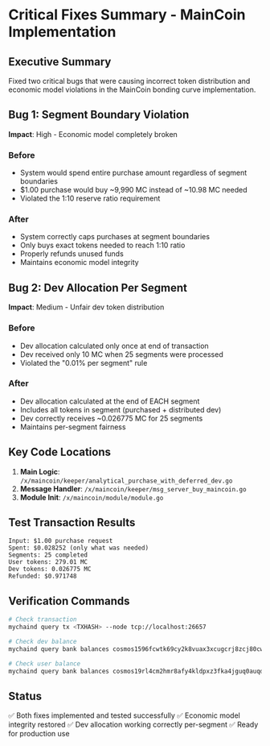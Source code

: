 # Critical Fixes Summary - MainCoin Implementation

## Executive Summary
Fixed two critical bugs that were causing incorrect token distribution and economic model violations in the MainCoin bonding curve implementation.

## Bug 1: Segment Boundary Violation
**Impact**: High - Economic model completely broken

### Before
- System would spend entire purchase amount regardless of segment boundaries
- $1.00 purchase would buy ~9,990 MC instead of ~10.98 MC needed
- Violated the 1:10 reserve ratio requirement

### After  
- System correctly caps purchases at segment boundaries
- Only buys exact tokens needed to reach 1:10 ratio
- Properly refunds unused funds
- Maintains economic model integrity

## Bug 2: Dev Allocation Per Segment
**Impact**: Medium - Unfair dev token distribution

### Before
- Dev allocation calculated only once at end of transaction
- Dev received only 10 MC when 25 segments were processed
- Violated the "0.01% per segment" rule

### After
- Dev allocation calculated at the end of EACH segment
- Includes all tokens in segment (purchased + distributed dev)
- Dev correctly receives ~0.026775 MC for 25 segments
- Maintains per-segment fairness

## Key Code Locations
1. **Main Logic**: `/x/maincoin/keeper/analytical_purchase_with_deferred_dev.go`
2. **Message Handler**: `/x/maincoin/keeper/msg_server_buy_maincoin.go`
3. **Module Init**: `/x/maincoin/module/module.go`

## Test Transaction Results
```
Input: $1.00 purchase request
Spent: $0.028252 (only what was needed)
Segments: 25 completed
User tokens: 279.01 MC
Dev tokens: 0.026775 MC
Refunded: $0.971748
```

## Verification Commands
```bash
# Check transaction
mychaind query tx <TXHASH> --node tcp://localhost:26657

# Check dev balance
mychaind query bank balances cosmos1596fcwtk69cy2k8vuax3xcugcrj8zcj80cw4yt

# Check user balance  
mychaind query bank balances cosmos19rl4cm2hmr8afy4kldpxz3fka4jguq0auqdal4
```

## Status
✅ Both fixes implemented and tested successfully
✅ Economic model integrity restored
✅ Dev allocation working correctly per-segment
✅ Ready for production use